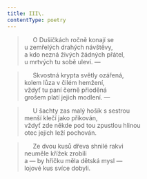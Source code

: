 ```yaml
---
title: III\.
contentType: poetry
---
```


<section>

>      O Dušičkách ročně konají se  
> u zemřelých drahých návštěvy,  
> a kdo nezná živých žádných přátel,  
> u mrtvých tu sobě uleví. —

>      Skvostná krypta světly ozářená,  
> kolem lůza v čilém hemžení,  
> vždyť tu paní černě přioděná  
> grošem platí jejich modlení. —

>      U šachty zas malý hošík s sestrou  
> menší klečí jako přikován,  
> vždyť zde někde pod tou zpustlou hlinou  
> otec jejich leží pochován.

>      Ze dvou kusů dřeva shnilé rakvi  
> neuměle křížek zrobili  
> a — by hříčku měla dětská mysl —  
> lojové kus svíce dobyli.

</section>
